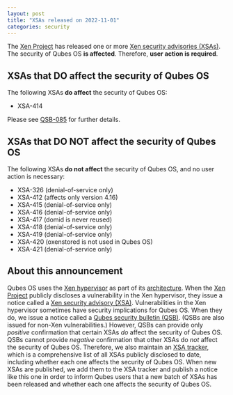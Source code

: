 ```yaml
---
layout: post
title: "XSAs released on 2022-11-01"
categories: security
---
```


The [Xen Project](https://xenproject.org/) has released one or more [Xen security advisories (XSAs)](https://xenbits.xen.org/xsa/).
The security of Qubes OS **is affected**.
Therefore, **user action is required**.


## XSAs that DO affect the security of Qubes OS

The following XSAs **do affect** the security of Qubes OS:

- XSA-414

Please see [QSB-085](/news/2022/11/01/qsb-085/) for further details.


## XSAs that DO NOT affect the security of Qubes OS

The following XSAs **do not affect** the security of Qubes OS, and no user action is necessary:

- XSA-326 (denial-of-service only)
- XSA-412 (affects only version 4.16)
- XSA-415 (denial-of-service only)
- XSA-416 (denial-of-service only)
- XSA-417 (domid is never reused)
- XSA-418 (denial-of-service only)
- XSA-419 (denial-of-service only)
- XSA-420 (oxenstored is not used in Qubes OS)
- XSA-421 (denial-of-service only)


## About this announcement

Qubes OS uses the [Xen hypervisor](https://wiki.xenproject.org/wiki/Xen_Project_Software_Overview) as part of its [architecture](/doc/architecture/). When the [Xen Project](https://xenproject.org/) publicly discloses a vulnerability in the Xen hypervisor, they issue a notice called a [Xen security advisory (XSA)](https://xenproject.org/developers/security-policy/). Vulnerabilities in the Xen hypervisor sometimes have security implications for Qubes OS. When they do, we issue a notice called a [Qubes security bulletin (QSB)](/security/qsb/). (QSBs are also issued for non-Xen vulnerabilities.) However, QSBs can provide only *positive* confirmation that certain XSAs *do* affect the security of Qubes OS. QSBs cannot provide *negative* confirmation that other XSAs do *not* affect the security of Qubes OS. Therefore, we also maintain an [XSA tracker](/security/xsa/), which is a comprehensive list of all XSAs publicly disclosed to date, including whether each one affects the security of Qubes OS. When new XSAs are published, we add them to the XSA tracker and publish a notice like this one in order to inform Qubes users that a new batch of XSAs has been released and whether each one affects the security of Qubes OS.
